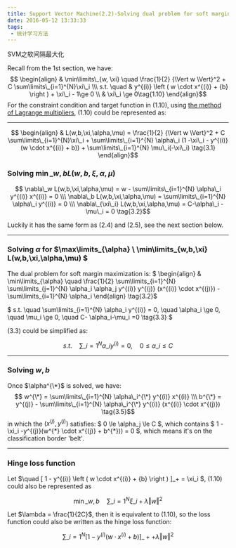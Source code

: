 ```yaml
---
title: Support Vector Machine(2.2)-Solving dual problem for soft margin maximization
date: 2016-05-12 13:33:33
tags:
 - 统计学习方法
---
```


SVM之软间隔最大化

<!--more-->

Recall from the 1st section, we have:
$$ \begin{align}
& \min\limits\_{w, \xi} \quad \frac{1}{2} {\Vert w \Vert}^2 + C \sum\limits\_{i=1}^{N}\xi\_i   \\\
s.t. \quad & y^{(i)} \left ( w \cdot x^{(i)} + {b} \right ) + \xi\_i - 1\ge  0 \\
& \xi\_i \ge 0\tag{1.10}
\end{align}$$
For the constraint condition and target function in (1.10), using  [the method of Lagrange multipliers](https://www.wikiwand.com/en/Lagrange\_multiplier), (1.10) could be represented as:



---

$$ \begin{align}
& L(w,b,\xi,\alpha,\mu) = \frac{1}{2} {\Vert w \Vert}^2 + C \sum\limits\_{i=1}^{N}\xi\_i + \sum\limits\_{i=1}^{N} \alpha\_i (1 -\xi\_i - y^{(i)}(w \cdot x^{(i)} + b)) + \sum\limits\_{i=1}^{N} \mu\_i(-\xi\_i)
\tag{3.1} \end{align}$$

###  Solving $\min\limits\_{w,b} L(w,b,\xi,\alpha,\mu)$
 $$ \nabla\_w  L(w,b,\xi,\alpha,\mu) = w -  \sum\limits\_{i=1}^{N} \alpha\_i y^{(i)} x^{(i)} = 0 \\\
 \nabla\_b  L(w,b,\xi,\alpha,\mu) = \sum\limits\_{i=1}^{N} \alpha\_i y^{(i)} = 0 \\\
 \nabla\_{\xi\_i}  L(w,b,\xi,\alpha,\mu) = C-\alpha\_i - \mu\_i = 0
\tag{3.2}$$

Luckily it has the same form as (2.4) and (2.5), see the next section below.

---

###  Solving $\alpha$ for $\max\limits\_{\alpha} \ \min\limits\_{w,b,\xi} L(w,b,\xi,\alpha,\mu) $
The dual problem for soft margin maximization is:
$ \begin{align}
& \min\limits\_{\alpha} \quad \frac{1}{2}  \sum\limits\_{i=1}^{N}  \sum\limits\_{j=1}^{N} \alpha\_i \alpha\_j y^{(i)} y^{(j)} (x^{(i)} \cdot x^{(j)}) - \sum\limits\_{i=1}^{N} \alpha\_i 
\end{align} \tag{3.2}$

$ s.t. \quad \sum\limits\_{i=1}^{N} \alpha\_i y^{(i)} = 0, \quad
 \alpha\_i \ge 0, \quad 
 \mu\_i \ge 0, \quad
 C- \alpha\_i-\mu\_i =0 
\tag{3.3} $

(3.3) could be simplified as:

$$ s.t. \quad \sum\limits\_{i=1}^{N} \alpha\_i y^{(i)} = 0, \quad 0 \le \alpha\_i \le C \tag{3.4}$$

---

### Solving $w,b$
Once $\alpha^{\*}$ is solved, we have:
$$ w^{\*} =  \sum\limits\_{i=1}^{N} \alpha\_i^{\*} y^{(i)} x^{(i)} \\\
b^{\*} = y^{(j)} - \sum\limits\_{i=1}^{N} \alpha\_i^{\*} y^{(i)} (x^{(i)} \cdot x^{(j)})
 \tag{3.5}$$
 in which the $(x^{(j)}, y^{(j)})$ satisfies: $ 0 \le \alpha\_j \le C $, which contains $ 1 - \xi\_i -y^{(j)}(w^{\*} \cdot x^{(j)} + b^{\*})) = 0 $, which means it's on the classification border 'belt'.

---

### Hinge loss function

Let $\quad [ 1 - y^{(i)} \left ( w \cdot x^{(i)} + {b} \right ) ]\_+ = \xi\_i $, (1.10) could also be represented as

$$\min\limits\_{w,b} \quad \sum\limits\_{i=1}^N \xi\_i + \lambda {\Vert w \Vert}^2 \tag{3.6}$$

Let $\lambda = \frac{1}{2C}$, then it is equivalent to (1.10), so the loss function  could also be written as the hinge loss function:

$$ \sum\limits\_{i=1}^N[ 1 - y^{(i)} \left ( w \cdot x^{(i)} + {b} \right ) ]\_+ +  \lambda {\Vert w \Vert}^2 \tag{3.7}$$